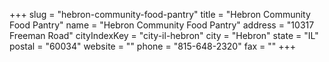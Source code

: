 +++
slug = "hebron-community-food-pantry"
title = "Hebron Community Food Pantry"
name = "Hebron Community Food Pantry"
address = "10317 Freeman Road"
cityIndexKey = "city-il-hebron"
city = "Hebron"
state = "IL"
postal = "60034"
website = ""
phone = "815-648-2320"
fax = ""
+++
